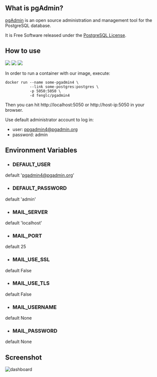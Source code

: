 ## What is pgAdmin?

[pgAdmin](https://www.pgadmin.org) is an open source administration and management tool for the PostgreSQL database.

It is Free Software released under the [PostgreSQL License](https://www.pgadmin.org/licence.php).

## How to use

[![](https://img.shields.io/docker/pulls/fenglc/pgadmin4.svg)](https://hub.docker.com/r/fenglc/pgadmin4 "Click to view the image on Docker Hub") [![](https://images.microbadger.com/badges/image/fenglc/pgadmin4.svg)](http://microbadger.com/images/fenglc/pgadmin4 "Download size and number of layers") [![](https://images.microbadger.com/badges/license/fenglc/pgadmin4.svg)](https://www.pgadmin.org/licence.php "Click to view the license for this image")

In order to run a container with our image, execute:

```
docker run --name some-pgadmin4 \
           --link some-postgres:postgres \
           -p 5050:5050 \
           -d fenglc/pgadmin4
```

Then you can hit http://localhost:5050 or http://host-ip:5050 in your browser.

Use default administrator account to log in:

- user: ppgadmin4@pgadmin.org
- password: admin

## Environment Variables

- ### DEFAULT_USER 
default 'pgadmin4@pgadmin.org'

- ### DEFAULT_PASSWORD
default 'admin'

- ### MAIL_SERVER
default 'localhost'

- ### MAIL_PORT
default 25

- ### MAIL_USE_SSL
default False

- ### MAIL_USE_TLS
default False

- ### MAIL_USERNAME
default None

- ### MAIL_PASSWORD
default None

## Screenshot

![dashboard](https://www.pgadmin.org/static/img/screenshots/pgadmin4-dashboard.png)


